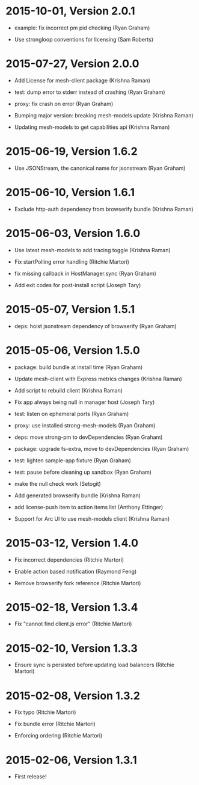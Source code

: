 2015-10-01, Version 2.0.1
=========================

 * example: fix incorrect pm pid checking (Ryan Graham)

 * Use strongloop conventions for licensing (Sam Roberts)


2015-07-27, Version 2.0.0
=========================

 * Add License for mesh-client package (Krishna Raman)

 * test: dump error to stderr instead of crashing (Ryan Graham)

 * proxy: fix crash on error (Ryan Graham)

 * Bumping major version: breaking mesh-models update (Krishna Raman)

 * Updating mesh-models to get capabilities api (Krishna Raman)


2015-06-19, Version 1.6.2
=========================

 * Use JSONStream, the canonical name for jsonstream (Ryan Graham)


2015-06-10, Version 1.6.1
=========================

 * Exclude http-auth dependency from browserify bundle (Krishna Raman)


2015-06-03, Version 1.6.0
=========================

 * Use latest mesh-models to add tracing toggle (Krishna Raman)

 * Fix startPolling error handling (Ritchie Martori)

 * fix missing callback in HostManager.sync (Ryan Graham)

 * Add exit codes for post-install script (Joseph Tary)


2015-05-07, Version 1.5.1
=========================

 * deps: hoist jsonstream dependency of browserify (Ryan Graham)


2015-05-06, Version 1.5.0
=========================

 * package: build bundle at install time (Ryan Graham)

 * Update mesh-client with Express metrics changes (Krishna Raman)

 * Add script to rebuild client (Krishna Raman)

 * Fix app always being null in manager host (Joseph Tary)

 * test: listen on ephemeral ports (Ryan Graham)

 * proxy: use installed strong-mesh-models (Ryan Graham)

 * deps: move strong-pm to devDependencies (Ryan Graham)

 * package: upgrade fs-extra, move to devDependencies (Ryan Graham)

 * test: lighten sample-app fixture (Ryan Graham)

 * test: pause before cleaning up sandbox (Ryan Graham)

 * make the null check work (Setogit)

 * Add generated browserify bundle (Krishna Raman)

 * add license-push item to action items list (Anthony Ettinger)

 * Support for Arc UI to use mesh-models client (Krishna Raman)


2015-03-12, Version 1.4.0
=========================

 * Fix incorrect dependencies (Ritchie Martori)

 * Enable action based notification (Raymond Feng)

 * Remove browserify fork reference (Ritchie Martori)


2015-02-18, Version 1.3.4
=========================

 * Fix "cannot find client.js error" (Ritchie Martori)


2015-02-10, Version 1.3.3
=========================

 * Ensure sync is persisted before updating load balancers (Ritchie Martori)


2015-02-08, Version 1.3.2
=========================

 * Fix typo (Ritchie Martori)

 * Fix bundle error (Ritchie Martori)

 * Enforcing ordering (Ritchie Martori)


2015-02-06, Version 1.3.1
=========================

 * First release!
